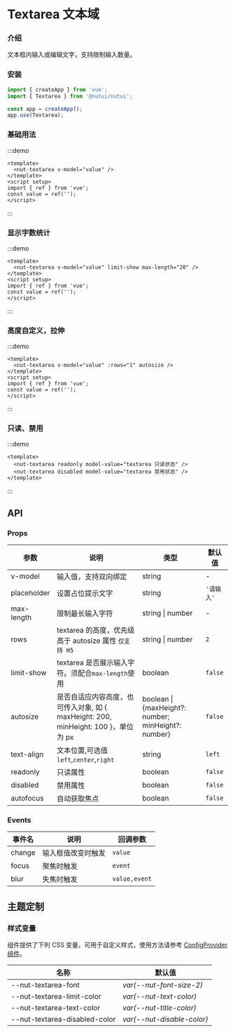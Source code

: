 # Textarea 文本域

### 介绍

文本框内输入或编辑文字，支持限制输入数量。

### 安装

```js
import { createApp } from 'vue';
import { Textarea } from '@nutui/nutui';

const app = createApp();
app.use(Textarea);
```

### 基础用法

:::demo

```vue
<template>
  <nut-textarea v-model="value" />
</template>
<script setup>
import { ref } from 'vue';
const value = ref('');
</script>
```

:::

### 显示字数统计

:::demo

```vue
<template>
  <nut-textarea v-model="value" limit-show max-length="20" />
</template>
<script setup>
import { ref } from 'vue';
const value = ref('');
</script>
```

:::

### 高度自定义，拉伸

:::demo

```vue
<template>
  <nut-textarea v-model="value" :rows="1" autosize />
</template>
<script setup>
import { ref } from 'vue';
const value = ref('');
</script>
```

:::

### 只读、禁用

:::demo

```vue
<template>
  <nut-textarea readonly model-value="textarea 只读状态" />
  <nut-textarea disabled model-value="textarea 禁用状态" />
</template>
```

:::

## API

### Props

| 参数        | 说明                                                                               | 类型                                                | 默认值     |
| ----------- | ---------------------------------------------------------------------------------- | --------------------------------------------------- | ---------- |
| v-model     | 输入值，支持双向绑定                                                               | string                                              | -          |
| placeholder | 设置占位提示文字                                                                   | string                                              | `'请输入'` |
| max-length  | 限制最长输入字符                                                                   | string \| number                                    | -          |
| rows        | textarea 的高度，优先级高于 autosize 属性 `仅支持 H5`                              | string \| number                                    | `2`        |
| limit-show  | textarea 是否展示输入字符。须配合`max-length`使用                                  | boolean                                             | `false`    |
| autosize    | 是否自适应内容高度，也可传入对象, 如 { maxHeight: 200, minHeight: 100 }，单位为 px | boolean \| {maxHeight?: number; minHeight?: number} | `false`    |
| text-align  | 文本位置,可选值`left`,`center`,`right`                                             | string                                              | `left`     |
| readonly    | 只读属性                                                                           | boolean                                             | `false`    |
| disabled    | 禁用属性                                                                           | boolean                                             | `false`    |
| autofocus   | 自动获取焦点                                                                       | boolean                                             | `false`    |

### Events

| 事件名 | 说明               | 回调参数      |
| ------ | ------------------ | ------------- |
| change | 输入框值改变时触发 | `value`       |
| focus  | 聚焦时触发         | `event`       |
| blur   | 失焦时触发         | `value,event` |

## 主题定制

### 样式变量

组件提供了下列 CSS 变量，可用于自定义样式，使用方法请参考 [ConfigProvider 组件](#/zh-CN/component/configprovider)。

| 名称                          | 默认值                     |
| ----------------------------- | -------------------------- |
| --nut-textarea-font           | _var(--nut-font-size-2)_   |
| --nut-textarea-limit-color    | _var(--nut-text-color)_    |
| --nut-textarea-text-color     | _var(--nut-title-color)_   |
| --nut-textarea-disabled-color | _var(--nut-disable-color)_ |
